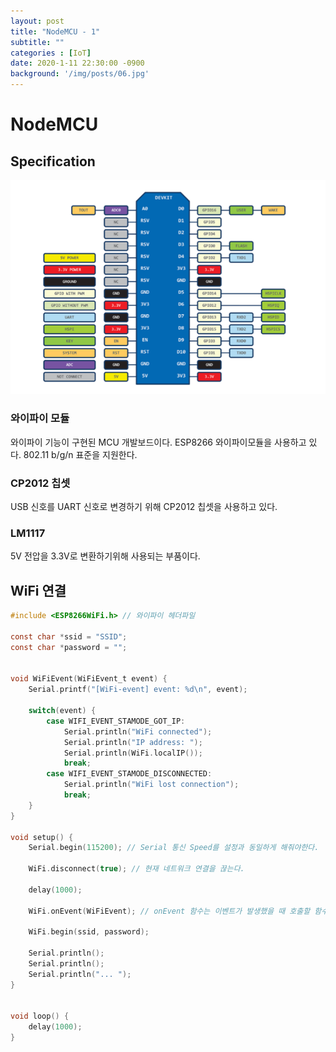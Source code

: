 ```yaml
---
layout: post
title: "NodeMCU - 1"
subtitle: ""
categories : [IoT]
date: 2020-1-11 22:30:00 -0900
background: '/img/posts/06.jpg'
---
```



# NodeMCU
## Specification
![](./images/2020-01-11-22-39-32.png)

### 와이파이 모듈
 와이파이 기능이 구현된 MCU 개발보드이다. ESP8266 와이파이모듈을 사용하고 있다. 802.11 b/g/n 표준을 지원한다.

### CP2012 칩셋
 USB 신호를 UART 신호로 변경하기 위해 CP2012 칩셋을 사용하고 있다.

### LM1117
 5V 전압을 3.3V로 변환하기위해 사용되는 부품이다.

## WiFi 연결
``` C
#include <ESP8266WiFi.h> // 와이파이 헤더파일

const char *ssid = "SSID"; 
const char *password = ""; 


void WiFiEvent(WiFiEvent_t event) {
    Serial.printf("[WiFi-event] event: %d\n", event);

    switch(event) {
        case WIFI_EVENT_STAMODE_GOT_IP:
            Serial.println("WiFi connected");
            Serial.println("IP address: ");
            Serial.println(WiFi.localIP());
            break;
        case WIFI_EVENT_STAMODE_DISCONNECTED:
            Serial.println("WiFi lost connection");
            break;
    }
}

void setup() {
    Serial.begin(115200); // Serial 통신 Speed를 설정과 동일하게 해줘야한다.

    WiFi.disconnect(true); // 현재 네트워크 연결을 끊는다.

    delay(1000);

    WiFi.onEvent(WiFiEvent); // onEvent 함수는 이벤트가 발생했을 때 호출할 함수를 지정한다.

    WiFi.begin(ssid, password);

    Serial.println();
    Serial.println();
    Serial.println("... ");
}


void loop() {
    delay(1000);
}
```
